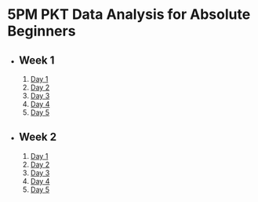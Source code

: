 # 5PM PKT Data Analysis for Absolute Beginners

- ## Week 1

   1. [Day 1](https://www.facebook.com/iCodeguru/videos/1236192064340759)
   2. [Day 2](https://www.facebook.com/iCodeguru/videos/789864723282905)
   3. [Day 3](https://www.facebook.com/iCodeguru/videos/432674423243816)
   4. [Day 4](https://www.facebook.com/iCodeguru/videos/922742012816023)
   5. [Day 5](https://www.facebook.com/iCodeguru/videos/554976527351776)

- ## Week 2

   1. [Day 1](https://www.facebook.com/iCodeguru/videos/860596076000884)
   2. [Day 2](https://www.facebook.com/iCodeguru/videos/959034168890428)
   3. [Day 3](https://www.facebook.com/iCodeguru/videos/592274156626632)
   4. [Day 4](https://www.facebook.com/iCodeguru/videos/608825228484196)
   5. [Day 5](https://www.facebook.com/iCodeguru/videos/581346364494536)

<!-- - ## Week 3

   1. [Day 1](https://www.facebook.com/iCodeguru/videos/1126693568838296)
   2. [Day 2](https://www.facebook.com/iCodeguru/videos/1097966051866834)
   3. [Day 3](https://www.facebook.com/iCodeguru/videos/1335616481197816)
   4. [Day 4](https://www.facebook.com/iCodeguru/videos/1153389556409626)
   5. [Day 5](https://www.facebook.com/iCodeguru/videos/3880638952149360) -->

<!-- - ## Week 

   1. [Day 1]()
   2. [Day 2]()
   3. [Day 3]()
   4. [Day 4]()
   5. [Day 5]() -->

<!-- - ## Week 

   1. [Day 1]()
   2. [Day 2]()
   3. [Day 3]()
   4. [Day 4]()
   5. [Day 5]() -->